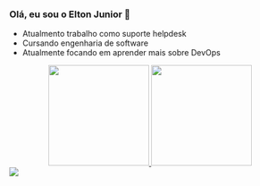 ### Olá, eu sou o Elton Junior 👋
- Atualmento trabalho como suporte helpdesk
- Cursando engenharia de software
- Atualmente focando em aprender mais sobre DevOps



<div align="center">
  <a href="https://github.com/elton 13892">
  <img height="180em" src="https://github-readme-stats.vercel.app/api?username=elton13892&show_icons=true&theme=dracula&include_all_commits=true&count_private=true"/>
  <img height="180em" src="https://github-readme-stats.vercel.app/api/top-langs/?username=elton13892&layout=compact&langs_count=7&theme=dracula"/>
</div>
  
  <div>
  <img src="https://cdn.jsdelivr.net/gh/devicons/devicon/icons/javascript/javascript-original.svg" />
  </div>
